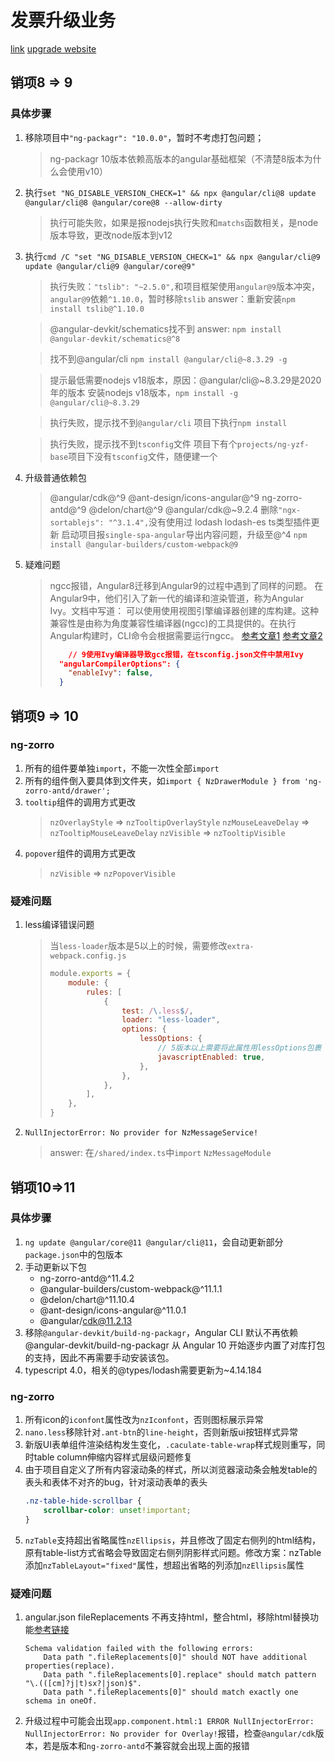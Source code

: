 # 发票升级业务
[link](https://lzw.me/a/update-to-angular-9.html)
[upgrade website](https://angular.dev/update-guide?v=10.2-11.0&l=1)
## 销项8 => 9

### 具体步骤
1. 移除项目中`"ng-packagr": "10.0.0"`，暂时不考虑打包问题；
    > ng-packagr 10版本依赖高版本的angular基础框架（不清楚8版本为什么会使用v10）
2. 执行`set "NG_DISABLE_VERSION_CHECK=1" && npx @angular/cli@8 update @angular/cli@8 @angular/core@8 --allow-dirty`
    > 执行可能失败，如果是报nodejs执行失败和`matchs`函数相关，是node版本导致，更改node版本到v12
3. 执行`cmd /C "set "NG_DISABLE_VERSION_CHECK=1" && npx @angular/cli@9 update @angular/cli@9 @angular/core@9"`
    > 执行失败：`"tslib": "~2.5.0",`和项目框架使用`angular@9`版本冲突，`angular@9`依赖`^1.10.0`，暂时移除`tslib`
    > answer：重新安装`npm install tslib@^1.10.0`

    > @angular-devkit/schematics找不到
    > answer: `npm install @angular-devkit/schematics@^8`

    > 找不到@angular/cli
    > `npm install @angular/cli@~8.3.29 -g`

    > 提示最低需要nodejs v18版本，原因：@angular/cli@~8.3.29是2020年的版本
    > 安装nodejs v18版本，`npm install -g @angular/cli@~8.3.29`

    > 执行失败，提示找不到`@angular/cli`
    > 项目下执行`npm install`

    > 执行失败，提示找不到`tsconfig`文件
    > 项目下有个`projects/ng-yzf-base`项目下没有`tsconfig`文件，随便建一个

4. 升级普通依赖包
    > @angular/cdk@^9
    > @ant-design/icons-angular@^9
    > ng-zorro-antd@^9
    > @delon/chart@^9
    > @angular/cdk@~9.2.4
    > 删除`"ngx-sortablejs": "^3.1.4",`没有使用过
    > lodash lodash-es ts类型插件更新
    > 启动项目报`single-spa-angular`导出内容问题，升级至@^4
    > `npm install @angular-builders/custom-webpack@9`
5. 疑难问题
    > ngcc报错，Angular8迁移到Angular9的过程中遇到了同样的问题。 在Angular9中，他们引入了新一代的编译和渲染管道，称为Angular Ivy。文档中写道： 可以使用使用视图引擎编译器创建的库构建。这种兼容性是由称为角度兼容性编译器(ngcc)的工具提供的。在执行Angular构建时，CLI命令会根据需要运行ngcc。
    > [参考文章1](https://cloud.tencent.com/developer/ask/sof/106234238)
    > [参考文章2](https://github.com/single-spa/single-spa-angular/issues/346)
    > ```json
    >     // 9使用Ivy编译器导致gcc报错，在tsconfig.json文件中禁用Ivy
    >   "angularCompilerOptions": {
    >     "enableIvy": false,
    >   }
    > ```

## 销项9 => 10

### ng-zorro
1. 所有的组件要单独`import`，不能一次性全部`import`
2. 所有的组件倒入要具体到文件夹，如`import { NzDrawerModule } from 'ng-zorro-antd/drawer';`
3. `tooltip`组件的调用方式更改
    > `nzOverlayStyle` => `nzTooltipOverlayStyle`
    > `nzMouseLeaveDelay` => `nzTooltipMouseLeaveDelay`
    > `nzVisible` => `nzTooltipVisible`
4. `popover`组件的调用方式更改
    > `nzVisible` => `nzPopoverVisible`


### 疑难问题
1. less编译错误问题
    > 当`less-loader`版本是5以上的时候，需要修改`extra-webpack.config.js`
    > ```js
    > module.exports = {
    >     module: {
    >         rules: [
    >             {
    >                 test: /\.less$/,
    >                 loader: "less-loader",
    >                 options: {
    >                     lessOptions: {
    >                         // 5版本以上需要将此属性用lessOptions包裹
    >                         javascriptEnabled: true,
    >                     },
    >                 },
    >             },
    >         ],
    >     },
    > }
    > ```

2. `NullInjectorError: No provider for NzMessageService!`
    > answer: 在`/shared/index.ts`中`import` `NzMessageModule`

## 销项10=>11

### 具体步骤
1. `ng update @angular/core@11 @angular/cli@11`，会自动更新部分`package.json`中的包版本
2. 手动更新以下包
    - ng-zorro-antd@^11.4.2
    - @angular-builders/custom-webpack@^11.1.1
    - @delon/chart@^11.10.4
    - @ant-design/icons-angular@^11.0.1
    - @angular/cdk@11.2.13
3. 移除`@angular-devkit/build-ng-packagr`，Angular CLI 默认不再依赖 @angular-devkit/build-ng-packagr 从 Angular 10 开始逐步内置了对库打包的支持，因此不再需要手动安装该包。
4. typescript 4.0，相关的@types/lodash需要更新为~4.14.184

### ng-zorro
1. 所有icon的`iconfont`属性改为`nzIconfont`，否则图标展示异常
2. `nano.less`移除针对`.ant-btn`的`line-height`，否则新版ui按钮样式异常
3. 新版UI表单组件渲染结构发生变化，`.caculate-table-wrap`样式规则重写，同时table column伸缩内容样式层级问题修复
4. 由于项目自定义了所有内容滚动条的样式，所以浏览器滚动条会触发table的表头和表体不对齐的bug，针对滚动表单的表头
    ```css
    .nz-table-hide-scrollbar {
        scrollbar-color: unset!important;
    }
    ```
5. `nzTable`支持超出省略属性`nzEllipsis`，并且修改了固定右侧列的html结构，原有table-list方式省略会导致固定右侧列阴影样式问题。修改方案：nzTable添加`nzTableLayout="fixed"`属性，想超出省略的列添加`nzEllipsis`属性

### 疑难问题
1. angular.json fileReplacements 不再支持html，整合html，移除html替换功能[参考链接](https://github.com/angular/angular-cli/issues/19390)
    ```shell
    Schema validation failed with the following errors:
        Data path ".fileReplacements[0]" should NOT have additional properties(replace).
        Data path ".fileReplacements[0].replace" should match pattern "\.(([cm]?j|t)sx?|json)$".
        Data path ".fileReplacements[0]" should match exactly one schema in oneOf.
    ```
2. 升级过程中可能会出现`app.component.html:1 ERROR NullInjectorError: NullInjectorError: No provider for Overlay!`报错，检查`@angular/cdk`版本，若是版本和`ng-zorro-antd`不兼容就会出现上面的报错